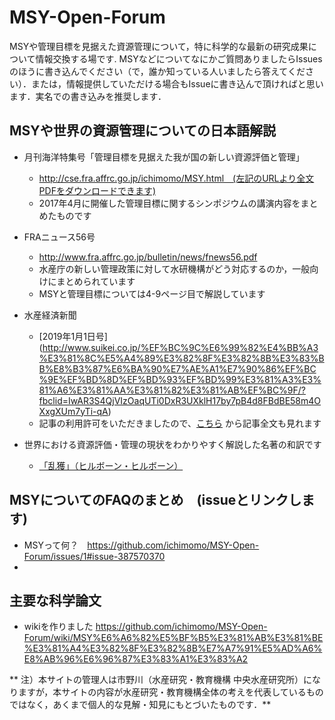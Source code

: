 # MSY-Open-Forum
MSYや管理目標を見据えた資源管理について，特に科学的な最新の研究成果について情報交換する場です.
MSYなどについてなにかご質問ありましたらIssuesのほうに書き込んでください（で，誰か知っている人いましたら答えてください）．または，情報提供していただける場合もIssueに書き込んで頂ければと思います．実名での書き込みを推奨します．

## MSYや世界の資源管理についての日本語解説
- 月刊海洋特集号「管理目標を見据えた我が国の新しい資源評価と管理」
   - http://cse.fra.affrc.go.jp/ichimomo/MSY.html　(左記のURLより全文PDFをダウンロードできます)
   - 2017年4月に開催した管理目標に関するシンポジウムの講演内容をまとめたものです
- FRAニュース56号
   - http://www.fra.affrc.go.jp/bulletin/news/fnews56.pdf
   - 水産庁の新しい管理政策に対して水研機構がどう対応するのか，一般向けにまとめられています
   - MSYと管理目標については4-9ページ目で解説しています
- 水産経済新聞
   - [2019年1月1日号] (http://www.suikei.co.jp/%EF%BC%9C%E6%99%82%E4%BB%A3%E3%81%8C%E5%A4%89%E3%82%8F%E3%82%8B%E3%83%BB%E8%B3%87%E6%BA%90%E7%AE%A1%E7%90%86%EF%BC%9E%EF%BD%8D%EF%BD%93%EF%BD%99%E3%81%A3%E3%81%A6%E3%81%AA%E3%81%82%E3%81%AB%EF%BC%9F/?fbclid=IwAR3S4QjVIzOaqUTi0DxR3UXklH17by7pB4d8FBdBE58m4OXxgXUm7yTi-qA)
   - 記事の利用許可をいただきましたので、[こちら](https://github.com/ichimomo/MSY-Open-Forum/blob/master/190101-05_%E8%B3%87%E6%BA%90%E7%AE%A1%E7%90%86%E6%95%99%E5%AE%A4.pdf) から記事全文も見れます
   
- 世界における資源評価・管理の現状をわかりやすく解説した名著の和訳です
   - [「乱獲」（ヒルボーン・ヒルボーン）](https://www.amazon.co.jp/%E4%B9%B1%E7%8D%B2-%E6%BC%81%E6%A5%AD%E8%B3%87%E6%BA%90%E3%81%AE%E4%BB%8A%E3%81%A8%E3%81%93%E3%82%8C%E3%81%8B%E3%82%89-%E3%83%AC%E3%82%A4-%E3%83%92%E3%83%AB%E3%83%9C%E3%83%BC%E3%83%B3/dp/4486020804/ref=sr_1_1?ie=UTF8&qid=1544142260&sr=8-1&keywords=%E4%B9%B1%E7%8D%B2)


## MSYについてのFAQのまとめ　(issueとリンクします)
- MSYって何？　https://github.com/ichimomo/MSY-Open-Forum/issues/1#issue-387570370
- 

## 主要な科学論文 
- wikiを作りました
https://github.com/ichimomo/MSY-Open-Forum/wiki/MSY%E6%A6%82%E5%BF%B5%E3%81%AB%E3%81%BE%E3%81%A4%E3%82%8F%E3%82%8B%E7%A7%91%E5%AD%A6%E8%AB%96%E6%96%87%E3%83%A1%E3%83%A2






** 注）本サイトの管理人は市野川（水産研究・教育機構 中央水産研究所）になりますが，本サイトの内容が水産研究・教育機構全体の考えを代表しているものではなく，あくまで個人的な見解・知見にもとづいたものです．**



